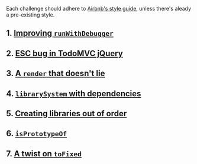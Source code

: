 Each challenge should adhere to [Airbnb's style guide](https://github.com/airbnb/javascript/tree/es5-deprecated/es5), unless there's aleady a pre-existing style.

## 1. [Improving `runWithDebugger`](https://github.com/gordonmzhu/beasts/issues/2)

## 2. [ESC bug in TodoMVC jQuery](https://github.com/gordonmzhu/beasts/issues/5)

## 3. [A `render` that doesn't lie](https://github.com/gordonmzhu/beasts/issues/6)

## 4. [`librarySystem` with dependencies](https://github.com/gordonmzhu/beasts/issues/1)

## 5. [Creating libraries out of order](https://github.com/gordonmzhu/beasts/issues/3)

## 6. [`isPrototypeOf`](https://github.com/gordonmzhu/beasts/issues/4)

## 7. [A twist on `toFixed`](https://github.com/gordonmzhu/beasts/issues/7)
